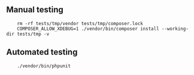 ## Manual testing

        rm -rf tests/tmp/vendor tests/tmp/composer.lock
        COMPOSER_ALLOW_XDEBUG=1 ./vendor/bin/composer install --working-dir tests/tmp -v

## Automated testing

        ./vendor/bin/phpunit